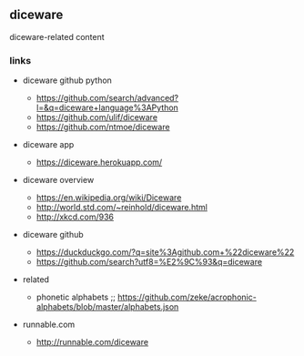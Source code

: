 ## diceware

diceware-related content

### links

* diceware github python
    * https://github.com/search/advanced?l=&q=diceware+language%3APython
    * https://github.com/ulif/diceware
    * https://github.com/ntmoe/diceware

* diceware app
    * https://diceware.herokuapp.com/

* diceware overview
    * https://en.wikipedia.org/wiki/Diceware
    * http://world.std.com/~reinhold/diceware.html
    * http://xkcd.com/936

* diceware github
    * https://duckduckgo.com/?q=site%3Agithub.com+%22diceware%22
    * https://github.com/search?utf8=%E2%9C%93&q=diceware

* related
    * phonetic alphabets ;; https://github.com/zeke/acrophonic-alphabets/blob/master/alphabets.json

* runnable.com
    * http://runnable.com/diceware
